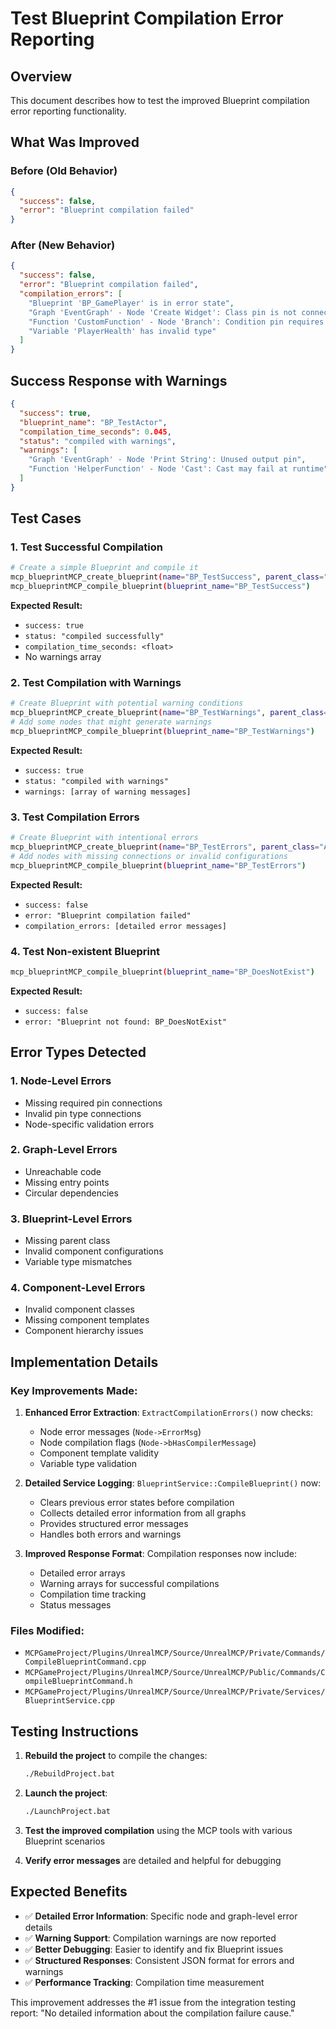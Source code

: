 # Test Blueprint Compilation Error Reporting

## Overview

This document describes how to test the improved Blueprint compilation error reporting functionality.

## What Was Improved

### Before (Old Behavior)
```json
{
  "success": false,
  "error": "Blueprint compilation failed"
}
```

### After (New Behavior)
```json
{
  "success": false,
  "error": "Blueprint compilation failed",
  "compilation_errors": [
    "Blueprint 'BP_GamePlayer' is in error state",
    "Graph 'EventGraph' - Node 'Create Widget': Class pin is not connected",
    "Function 'CustomFunction' - Node 'Branch': Condition pin requires boolean input",
    "Variable 'PlayerHealth' has invalid type"
  ]
}
```

## Success Response with Warnings
```json
{
  "success": true,
  "blueprint_name": "BP_TestActor",
  "compilation_time_seconds": 0.045,
  "status": "compiled with warnings",
  "warnings": [
    "Graph 'EventGraph' - Node 'Print String': Unused output pin",
    "Function 'HelperFunction' - Node 'Cast': Cast may fail at runtime"
  ]
}
```

## Test Cases

### 1. Test Successful Compilation
```bash
# Create a simple Blueprint and compile it
mcp_blueprintMCP_create_blueprint(name="BP_TestSuccess", parent_class="Actor")
mcp_blueprintMCP_compile_blueprint(blueprint_name="BP_TestSuccess")
```

**Expected Result:**
- `success: true`
- `status: "compiled successfully"`
- `compilation_time_seconds: <float>`
- No warnings array

### 2. Test Compilation with Warnings
```bash
# Create Blueprint with potential warning conditions
mcp_blueprintMCP_create_blueprint(name="BP_TestWarnings", parent_class="Actor")
# Add some nodes that might generate warnings
mcp_blueprintMCP_compile_blueprint(blueprint_name="BP_TestWarnings")
```

**Expected Result:**
- `success: true`
- `status: "compiled with warnings"`
- `warnings: [array of warning messages]`

### 3. Test Compilation Errors
```bash
# Create Blueprint with intentional errors
mcp_blueprintMCP_create_blueprint(name="BP_TestErrors", parent_class="Actor")
# Add nodes with missing connections or invalid configurations
mcp_blueprintMCP_compile_blueprint(blueprint_name="BP_TestErrors")
```

**Expected Result:**
- `success: false`
- `error: "Blueprint compilation failed"`
- `compilation_errors: [detailed error messages]`

### 4. Test Non-existent Blueprint
```bash
mcp_blueprintMCP_compile_blueprint(blueprint_name="BP_DoesNotExist")
```

**Expected Result:**
- `success: false`
- `error: "Blueprint not found: BP_DoesNotExist"`

## Error Types Detected

### 1. Node-Level Errors
- Missing required pin connections
- Invalid pin type connections
- Node-specific validation errors

### 2. Graph-Level Errors
- Unreachable code
- Missing entry points
- Circular dependencies

### 3. Blueprint-Level Errors
- Missing parent class
- Invalid component configurations
- Variable type mismatches

### 4. Component-Level Errors
- Invalid component classes
- Missing component templates
- Component hierarchy issues

## Implementation Details

### Key Improvements Made:

1. **Enhanced Error Extraction**: `ExtractCompilationErrors()` now checks:
   - Node error messages (`Node->ErrorMsg`)
   - Node compilation flags (`Node->bHasCompilerMessage`)
   - Component template validity
   - Variable type validation

2. **Detailed Service Logging**: `BlueprintService::CompileBlueprint()` now:
   - Clears previous error states before compilation
   - Collects detailed error information from all graphs
   - Provides structured error messages
   - Handles both errors and warnings

3. **Improved Response Format**: Compilation responses now include:
   - Detailed error arrays
   - Warning arrays for successful compilations
   - Compilation time tracking
   - Status messages

### Files Modified:
- `MCPGameProject/Plugins/UnrealMCP/Source/UnrealMCP/Private/Commands/CompileBlueprintCommand.cpp`
- `MCPGameProject/Plugins/UnrealMCP/Source/UnrealMCP/Public/Commands/CompileBlueprintCommand.h`
- `MCPGameProject/Plugins/UnrealMCP/Source/UnrealMCP/Private/Services/BlueprintService.cpp`

## Testing Instructions

1. **Rebuild the project** to compile the changes:
   ```bash
   ./RebuildProject.bat
   ```

2. **Launch the project**:
   ```bash
   ./LaunchProject.bat
   ```

3. **Test the improved compilation** using the MCP tools with various Blueprint scenarios

4. **Verify error messages** are detailed and helpful for debugging

## Expected Benefits

- ✅ **Detailed Error Information**: Specific node and graph-level error details
- ✅ **Warning Support**: Compilation warnings are now reported
- ✅ **Better Debugging**: Easier to identify and fix Blueprint issues
- ✅ **Structured Responses**: Consistent JSON format for errors and warnings
- ✅ **Performance Tracking**: Compilation time measurement

This improvement addresses the #1 issue from the integration testing report: "No detailed information about the compilation failure cause."